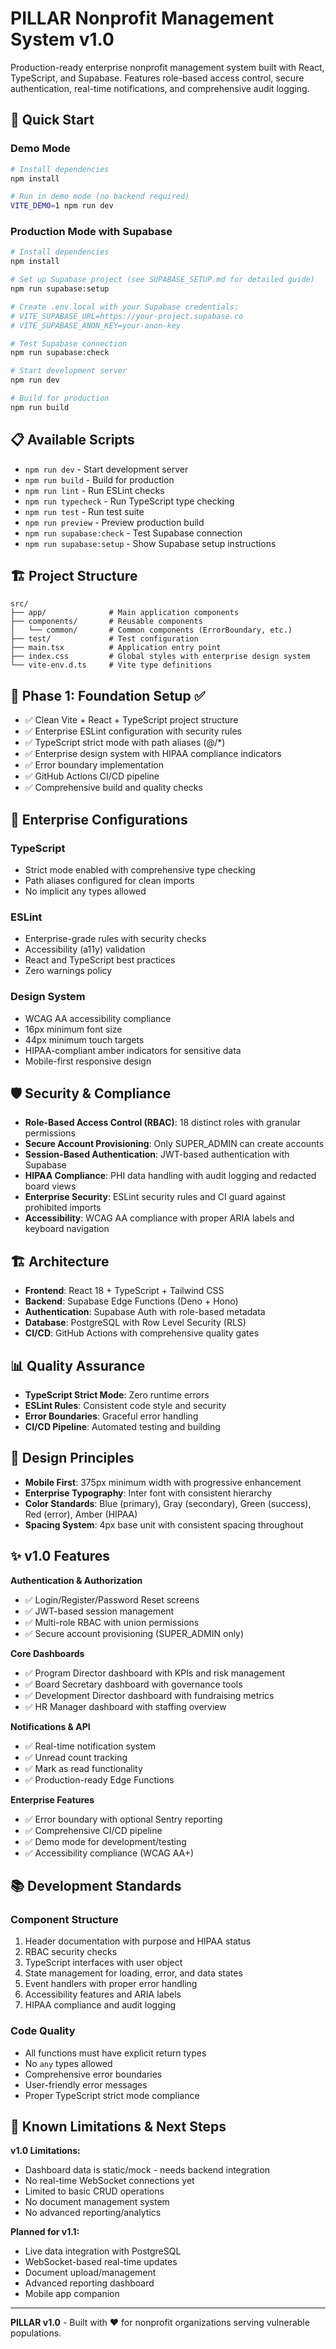 # PILLAR Nonprofit Management System v1.0

Production-ready enterprise nonprofit management system built with React, TypeScript, and Supabase. Features role-based access control, secure authentication, real-time notifications, and comprehensive audit logging.

## 🚀 Quick Start

### Demo Mode
```bash
# Install dependencies
npm install

# Run in demo mode (no backend required)
VITE_DEMO=1 npm run dev
```

### Production Mode with Supabase
```bash
# Install dependencies
npm install

# Set up Supabase project (see SUPABASE_SETUP.md for detailed guide)
npm run supabase:setup

# Create .env.local with your Supabase credentials:
# VITE_SUPABASE_URL=https://your-project.supabase.co
# VITE_SUPABASE_ANON_KEY=your-anon-key

# Test Supabase connection
npm run supabase:check

# Start development server
npm run dev

# Build for production
npm run build
```

## 📋 Available Scripts

- `npm run dev` - Start development server
- `npm run build` - Build for production
- `npm run lint` - Run ESLint checks
- `npm run typecheck` - Run TypeScript type checking
- `npm run test` - Run test suite
- `npm run preview` - Preview production build
- `npm run supabase:check` - Test Supabase connection
- `npm run supabase:setup` - Show Supabase setup instructions

## 🏗️ Project Structure

```
src/
├── app/              # Main application components
├── components/       # Reusable components
│   └── common/       # Common components (ErrorBoundary, etc.)
├── test/             # Test configuration
├── main.tsx          # Application entry point
├── index.css         # Global styles with enterprise design system
└── vite-env.d.ts     # Vite type definitions
```

## 🎯 Phase 1: Foundation Setup ✅

- ✅ Clean Vite + React + TypeScript project structure
- ✅ Enterprise ESLint configuration with security rules
- ✅ TypeScript strict mode with path aliases (@/*)
- ✅ Enterprise design system with HIPAA compliance indicators
- ✅ Error boundary implementation
- ✅ GitHub Actions CI/CD pipeline
- ✅ Comprehensive build and quality checks

## 🔧 Enterprise Configurations

### TypeScript
- Strict mode enabled with comprehensive type checking
- Path aliases configured for clean imports
- No implicit any types allowed

### ESLint
- Enterprise-grade rules with security checks
- Accessibility (a11y) validation
- React and TypeScript best practices
- Zero warnings policy

### Design System
- WCAG AA accessibility compliance
- 16px minimum font size
- 44px minimum touch targets
- HIPAA-compliant amber indicators for sensitive data
- Mobile-first responsive design

## 🛡️ Security & Compliance

- **Role-Based Access Control (RBAC)**: 18 distinct roles with granular permissions
- **Secure Account Provisioning**: Only SUPER_ADMIN can create accounts
- **Session-Based Authentication**: JWT-based authentication with Supabase
- **HIPAA Compliance**: PHI data handling with audit logging and redacted board views
- **Enterprise Security**: ESLint security rules and CI guard against prohibited imports
- **Accessibility**: WCAG AA compliance with proper ARIA labels and keyboard navigation

## 🏗️ Architecture

- **Frontend**: React 18 + TypeScript + Tailwind CSS
- **Backend**: Supabase Edge Functions (Deno + Hono)
- **Authentication**: Supabase Auth with role-based metadata
- **Database**: PostgreSQL with Row Level Security (RLS)
- **CI/CD**: GitHub Actions with comprehensive quality gates

## 📊 Quality Assurance

- **TypeScript Strict Mode**: Zero runtime errors
- **ESLint Rules**: Consistent code style and security
- **Error Boundaries**: Graceful error handling
- **CI/CD Pipeline**: Automated testing and building

## 🎨 Design Principles

- **Mobile First**: 375px minimum width with progressive enhancement
- **Enterprise Typography**: Inter font with consistent hierarchy
- **Color Standards**: Blue (primary), Gray (secondary), Green (success), Red (error), Amber (HIPAA)
- **Spacing System**: 4px base unit with consistent spacing throughout

## ✨ v1.0 Features

**Authentication & Authorization**
- ✅ Login/Register/Password Reset screens
- ✅ JWT-based session management
- ✅ Multi-role RBAC with union permissions
- ✅ Secure account provisioning (SUPER_ADMIN only)

**Core Dashboards**
- ✅ Program Director dashboard with KPIs and risk management
- ✅ Board Secretary dashboard with governance tools
- ✅ Development Director dashboard with fundraising metrics
- ✅ HR Manager dashboard with staffing overview

**Notifications & API**
- ✅ Real-time notification system
- ✅ Unread count tracking
- ✅ Mark as read functionality
- ✅ Production-ready Edge Functions

**Enterprise Features**
- ✅ Error boundary with optional Sentry reporting
- ✅ Comprehensive CI/CD pipeline
- ✅ Demo mode for development/testing
- ✅ Accessibility compliance (WCAG AA+)

## 📚 Development Standards

### Component Structure
1. Header documentation with purpose and HIPAA status
2. RBAC security checks
3. TypeScript interfaces with user object
4. State management for loading, error, and data states
5. Event handlers with proper error handling
6. Accessibility features and ARIA labels
7. HIPAA compliance and audit logging

### Code Quality
- All functions must have explicit return types
- No `any` types allowed
- Comprehensive error boundaries
- User-friendly error messages
- Proper TypeScript strict mode compliance

## 🔮 Known Limitations & Next Steps

**v1.0 Limitations:**
- Dashboard data is static/mock - needs backend integration
- No real-time WebSocket connections yet
- Limited to basic CRUD operations
- No document management system
- No advanced reporting/analytics

**Planned for v1.1:**
- Live data integration with PostgreSQL
- WebSocket-based real-time updates
- Document upload/management
- Advanced reporting dashboard
- Mobile app companion

---

**PILLAR v1.0** - Built with ❤️ for nonprofit organizations serving vulnerable populations.